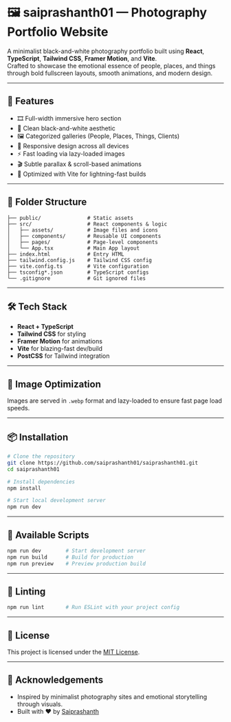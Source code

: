 # 🖼️ saiprashanth01 — Photography Portfolio Website

A minimalist black-and-white photography portfolio built using **React**, **TypeScript**, **Tailwind CSS**, **Framer Motion**, and **Vite**.  
Crafted to showcase the emotional essence of people, places, and things through bold fullscreen layouts, smooth animations, and modern design.

---

## 🚀 Features

- 🎞️ Full-width immersive hero section
- 🖤 Clean black-and-white aesthetic
- 🖼️ Categorized galleries (People, Places, Things, Clients)
- 📱 Responsive design across all devices
- ⚡ Fast loading via lazy-loaded images
- 🎬 Subtle parallax & scroll-based animations
- 📁 Optimized with Vite for lightning-fast builds

---

## 📂 Folder Structure

```
├── public/               # Static assets
├── src/                  # React components & logic
│   ├── assets/           # Image files and icons
│   ├── components/       # Reusable UI components
│   ├── pages/            # Page-level components
│   └── App.tsx           # Main App layout
├── index.html            # Entry HTML
├── tailwind.config.js    # Tailwind CSS config
├── vite.config.ts        # Vite configuration
├── tsconfig*.json        # TypeScript configs
└── .gitignore            # Git ignored files
```

---

## 🛠️ Tech Stack

- **React + TypeScript**
- **Tailwind CSS** for styling
- **Framer Motion** for animations
- **Vite** for blazing-fast dev/build
- **PostCSS** for Tailwind integration

---

## 📸 Image Optimization

Images are served in `.webp` format and lazy-loaded to ensure fast page load speeds.

---

## 📦 Installation

```bash
# Clone the repository
git clone https://github.com/saiprashanth01/saiprashanth01.git
cd saiprashanth01

# Install dependencies
npm install

# Start local development server
npm run dev
```

---

## 🧪 Available Scripts

```bash
npm run dev        # Start development server
npm run build      # Build for production
npm run preview    # Preview production build
```

---

## 🧼 Linting

```bash
npm run lint       # Run ESLint with your project config
```

---

## 📄 License

This project is licensed under the [MIT License](LICENSE).

---

## 🙌 Acknowledgements

- Inspired by minimalist photography sites and emotional storytelling through visuals.
- Built with ❤️ by [Saiprashanth](https://github.com/saiprashanth01)
